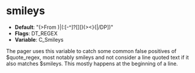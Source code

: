 # smileys

- **Default**: "(>From )|(:[-^]?[][)(><}{|/DP])"
- **Flags**: DT_REGEX
- **Variable**: C_Smileys

The pager uses this variable to catch some common false
positives of $quote_regex, most notably smileys and not consider
a line quoted text if it also matches $smileys. This mostly
happens at the beginning of a line.
